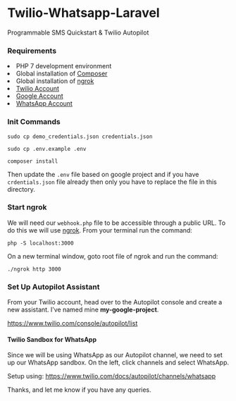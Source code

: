 # Twilio-Whatsapp-Laravel
Programmable SMS Quickstart &amp; Twilio Autopilot

<h3>Requirements</h3>

<li>PHP 7 development environment</li>
<li>Global installation of <a href="https://getcomposer.org/doc/00-intro.md" target="__blank">Composer</a></li>
<li>Global installation of <a href="https://ngrok.com/download" target="__blank">ngrok</a></li>
<li><a href="https://www.twilio.com/try-twilio" target="__blank">Twilio Account</a></li>
<li><a href="https://accounts.google.com/signup/v2/webcreateaccount?hl=en&flowName=GlifWebSignIn&flowEntry=SignUp" target="__blank">Google Account</a></li>
<li><a href="https://www.whatsapp.com/join/" target="__blank">WhatsApp Account</a></li>

<h3>Init Commands</h3>

`sudo cp demo_credentials.json credentials.json`

`sudo cp .env.example .env`

`composer install`

Then update the `.env` file based on google project and if you have `crdentials.json` file already then only you have to replace the file in this directory.

<h3>Start ngrok</h3>

We will need our `webhook.php` file to be accessible through a public URL. To do this we will use <a href="https://ngrok.com/download" target="__blank">ngrok</a>. From your terminal run the command:

`php -S localhost:3000`

On a new terminal window, goto root file of ngrok and run the command:

`./ngrok http 3000`

<h3>Set Up Autopilot Assistant</h3>

From your Twilio account, head over to the Autopilot console and create a new assistant. I’ve named mine <b>my-google-project</b>.

https://www.twilio.com/console/autopilot/list

<h4>Twilio Sandbox for WhatsApp</h4>

Since we will be using WhatsApp as our Autopilot channel, we need to set up our WhatsApp sandbox. On the left, click channels and select WhatsApp.

Setup using: https://www.twilio.com/docs/autopilot/channels/whatsapp

Thanks, and let me know if you have any queries.